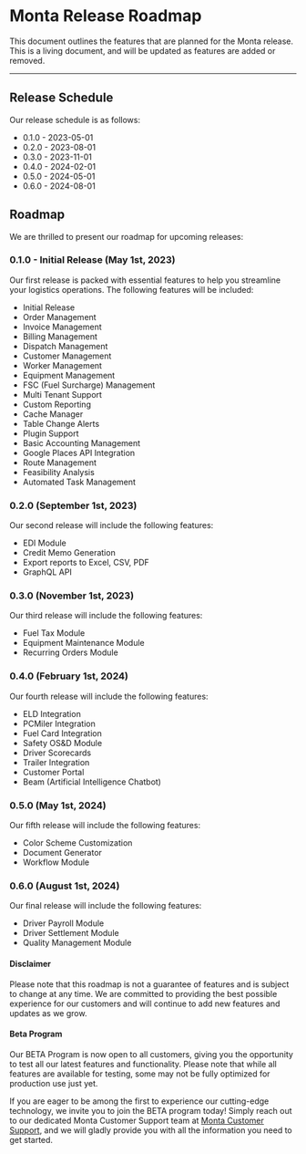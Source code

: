 # Monta Release Roadmap

This document outlines the features that are planned for the Monta release. This is a living document, and will be
updated as features are added or removed.

---

## Release Schedule

Our release schedule is as follows:

- 0.1.0 - 2023-05-01
- 0.2.0 - 2023-08-01
- 0.3.0 - 2023-11-01
- 0.4.0 - 2024-02-01
- 0.5.0 - 2024-05-01
- 0.6.0 - 2024-08-01

## Roadmap

We are thrilled to present our roadmap for upcoming releases:

### 0.1.0 - Initial Release (May 1st, 2023)

Our first release is packed with essential features to help you streamline your logistics operations. The following
features will be included:

- Initial Release
- Order Management
- Invoice Management
- Billing Management
- Dispatch Management
- Customer Management
- Worker Management
- Equipment Management
- FSC (Fuel Surcharge) Management
- Multi Tenant Support
- Custom Reporting
- Cache Manager
- Table Change Alerts
- Plugin Support
- Basic Accounting Management
- Google Places API Integration
- Route Management
- Feasibility Analysis
- Automated Task Management

### 0.2.0 (September 1st, 2023)

Our second release will include the following features:

- EDI Module
- Credit Memo Generation
- Export reports to Excel, CSV, PDF
- GraphQL API

### 0.3.0 (November 1st, 2023)

Our third release will include the following features:

- Fuel Tax Module
- Equipment Maintenance Module
- Recurring Orders Module

### 0.4.0 (February 1st, 2024)

Our fourth release will include the following features:

- ELD Integration
- PCMiler Integration
- Fuel Card Integration
- Safety OS&D Module
- Driver Scorecards
- Trailer Integration
- Customer Portal
- Beam (Artificial Intelligence Chatbot)

### 0.5.0 (May 1st, 2024)

Our fifth release will include the following features:

- Color Scheme Customization
- Document Generator
- Workflow Module

### 0.6.0 (August 1st, 2024)

Our final release will include the following features:

- Driver Payroll Module
- Driver Settlement Module
- Quality Management Module

#### Disclaimer

Please note that this roadmap is not a guarantee of features and is subject to change at any time. We are committed to
providing the best possible experience for our customers and will continue to add new features and updates as we grow.

#### Beta Program

Our BETA Program is now open to all customers, giving you the opportunity to test all our latest features and
functionality. Please note that while all features are available for testing, some may not be fully optimized for
production use just yet.

If you are eager to be among the first to experience our cutting-edge technology, we invite you to join the BETA program
today! Simply reach out to our dedicated Monta Customer Support team
at [Monta Customer Support](mailto:support@monta.io), and we will gladly provide you
with all the information you need to get started.
